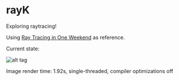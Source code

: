 # rayK
Exploring raytracing!

Using [Ray Tracing in One Weekend](http://in1weekend.blogspot.com.au/2016/01/ray-tracing-in-one-weekend.html) as reference.

Current state:

![alt tag](https://cloud.githubusercontent.com/assets/6304331/25363006/df31763a-299a-11e7-9bff-4aca89ef5a45.png)

Image render time:  1.92s, single-threaded, compiler optimizations off
